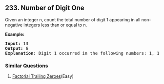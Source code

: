 ## 233. Number of Digit One

<p>Given an integer n, count the total number of digit 1 appearing in all non-negative integers less than or equal to n.</p>

<p><strong>Example:</strong></p>

<pre>
<strong>Input:</strong> 13
<strong>Output:</strong> 6 
<strong>Explanation: </strong>Digit 1 occurred in the following numbers: 1, 10, 11, 12, 13.
</pre>


### Similar Questions
  1. [Factorial Trailing Zeroes](https://github.com/openset/leetcode/tree/master/solution/factorial-trailing-zeroes)(Easy)
